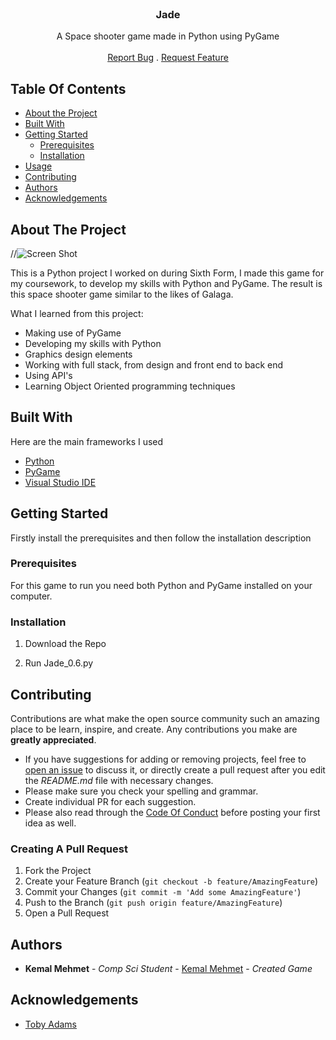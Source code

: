 <br/>
<p align="center">
  <h3 align="center">Jade</h3>

  <p align="center">
    A Space shooter game made in Python using PyGame
    <br/>
    <br/>
    <a href="https://github.com/kabuto-mk7/Jade/issues">Report Bug</a>
    .
    <a href="https://github.com/kabuto-mk7/Jade/issues">Request Feature</a>
  </p>
</p> 

## Table Of Contents

* [About the Project](#about-the-project)
* [Built With](#built-with)
* [Getting Started](#getting-started)
  * [Prerequisites](#prerequisites)
  * [Installation](#installation)
* [Usage](#usage)
* [Contributing](#contributing)
* [Authors](#authors)
* [Acknowledgements](#acknowledgements)

## About The Project

//![Screen Shot](images/screenshot.png)

This is a Python project I worked on during Sixth Form, I made this game for my coursework, to develop my skills with Python and PyGame. The result is this space shooter game similar to the likes of Galaga.

What I learned from this project:

* Making use of PyGame
* Developing my skills with Python
* Graphics design elements
* Working with full stack, from design and front end to back end
* Using API's 
* Learning Object Oriented programming techniques


## Built With

Here are the main frameworks I used

* [Python](https://www.python.org/)
* [PyGame](https://www.pygame.org/news)
* [Visual Studio IDE ](https://visualstudio.microsoft.com/)

## Getting Started

Firstly install the prerequisites and then follow the installation description

### Prerequisites

For this game to run you need both Python and PyGame installed on your computer.

### Installation

1. Download the Repo 

2. Run Jade_0.6.py

## Contributing

Contributions are what make the open source community such an amazing place to be learn, inspire, and create. Any contributions you make are **greatly appreciated**.
* If you have suggestions for adding or removing projects, feel free to [open an issue](https://github.com/kabuto-mk7/Jade/issues/new) to discuss it, or directly create a pull request after you edit the *README.md* file with necessary changes.
* Please make sure you check your spelling and grammar.
* Create individual PR for each suggestion.
* Please also read through the [Code Of Conduct](https://github.com/kabuto-mk7/Jade/blob/main/CODE_OF_CONDUCT.md) before posting your first idea as well.

### Creating A Pull Request

1. Fork the Project
2. Create your Feature Branch (`git checkout -b feature/AmazingFeature`)
3. Commit your Changes (`git commit -m 'Add some AmazingFeature'`)
4. Push to the Branch (`git push origin feature/AmazingFeature`)
5. Open a Pull Request

## Authors

* **Kemal Mehmet** - *Comp Sci Student* - [Kemal Mehmet](www.Github.com/kabuto-mk7) - *Created Game*

## Acknowledgements

* [Toby Adams](https://github.com/TobyAdams2)
